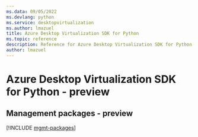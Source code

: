```yaml
---
ms.data: 09/05/2022
ms.devlang: python
ms.service: desktopvirtualization
ms.author: lmazuel
title: Azure Desktop Virtualization SDK for Python
ms.topic: reference
description: Reference for Azure Desktop Virtualization SDK for Python
author: lmazuel
---
```

# Azure Desktop Virtualization SDK for Python - preview

## Management packages - preview
[!INCLUDE [mgmt-packages](desktop-virtualization-mgmt-index.md)]